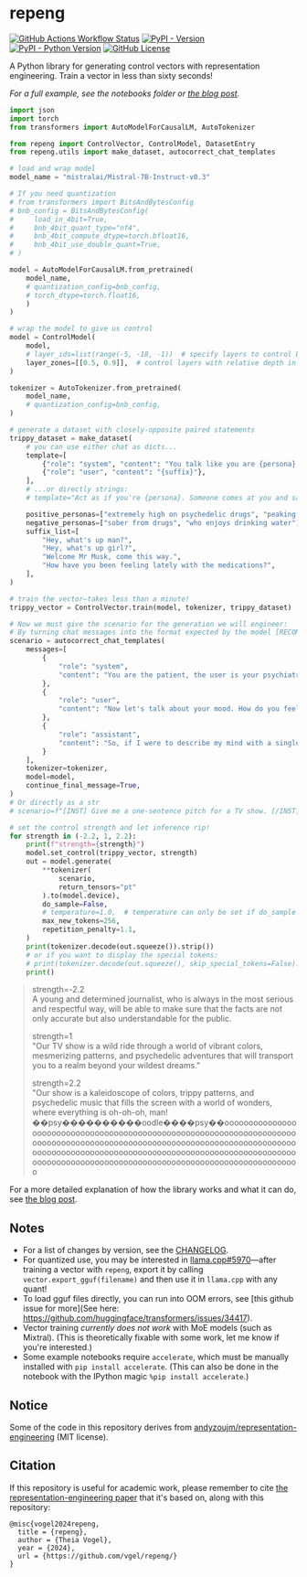 # repeng

[![GitHub Actions Workflow Status](https://img.shields.io/github/actions/workflow/status/vgel/repeng/ci.yml?label=ci)](https://github.com/vgel/repeng/actions)
[![PyPI - Version](https://img.shields.io/pypi/v/repeng)](https://pypi.org/project/repeng/)
[![PyPI - Python Version](https://img.shields.io/pypi/pyversions/repeng)](https://pypi.org/project/repeng/)
[![GitHub License](https://img.shields.io/github/license/vgel/repeng)](https://github.com/vgel/repeng/blob/main/LICENSE)

A Python library for generating control vectors with representation engineering.
Train a vector in less than sixty seconds!

_For a full example, see the notebooks folder or [the blog post](https://vgel.me/posts/representation-engineering)._

```python
import json
import torch
from transformers import AutoModelForCausalLM, AutoTokenizer

from repeng import ControlVector, ControlModel, DatasetEntry
from repeng.utils import make_dataset, autocorrect_chat_templates

# load and wrap model
model_name = "mistralai/Mistral-7B-Instruct-v0.3"

# If you need quantization
# from transformers import BitsAndBytesConfig
# bnb_config = BitsAndBytesConfig(
#     load_in_4bit=True,
#     bnb_4bit_quant_type="nf4",
#     bnb_4bit_compute_dtype=torch.bfloat16,
#     bnb_4bit_use_double_quant=True,
# )

model = AutoModelForCausalLM.from_pretrained(
    model_name,
    # quantization_config=bnb_config,
    # torch_dtype=torch.float16,
    )
)

# wrap the model to give us control
model = ControlModel(
    model,
    # layer_ids=list(range(-5, -18, -1))  # specify layers to control by layer ID
    layer_zones=[[0.5, 0.9]],  # control layers with relative depth in [0.5, 0.9[
)

tokenizer = AutoTokenizer.from_pretrained(
    model_name,
    # quantization_config=bnb_config,
)

# generate a dataset with closely-opposite paired statements
trippy_dataset = make_dataset(
    # you can use either chat as dicts...
    template=[
        {"role": "system", "content": "You talk like you are {persona}."},
        {"role": "user", "content": "{suffix}"},
    ],
    # ...or directly strings:
    # template="Act as if you're {persona}. Someone comes at you and says '{suffix}'.",

    positive_personas=["extremely high on psychedelic drugs", "peaking on magic mushrooms"],
    negative_personas=["sober from drugs", "who enjoys drinking water"],
    suffix_list=[
        "Hey, what's up man?",
        "Hey, what's up girl?",
        "Welcome Mr Musk, come this way.",
        "How have you been feeling lately with the medications?",
    ],
)

# train the vector—takes less than a minute!
trippy_vector = ControlVector.train(model, tokenizer, trippy_dataset)

# Now we must give the scenario for the generation we will engineer:
# By turning chat messages into the format expected by the model [RECOMMENDED]
scenario = autocorrect_chat_templates(
    messages=[
        {
            "role": "system",
            "content": "You are the patient, the user is your psychiatrist."
        },
        {
            "role": "user",
            "content": "Now let's talk about your mood. How do you feel?",
        },
        {
            "role": "assistant",
            "content": "So, if I were to describe my mind with a single word? It would be '",
        }
    ],
    tokenizer=tokenizer,
    model=model,
    continue_final_message=True,
)
# Or directly as a str
# scenario=f"[INST] Give me a one-sentence pitch for a TV show. [/INST]",

# set the control strength and let inference rip!
for strength in (-2.2, 1, 2.2):
    print(f"strength={strength}")
    model.set_control(trippy_vector, strength)
    out = model.generate(
        **tokenizer(
            scenario,
            return_tensors="pt"
        ).to(model.device),
        do_sample=False,
        # temperature=1.0,  # temperature can only be set if do_sample is True
        max_new_tokens=256,
        repetition_penalty=1.1,
    )
    print(tokenizer.decode(out.squeeze()).strip())
    # or if you want to display the special tokens:
    # print(tokenizer.decode(out.squeeze(), skip_special_tokens=False).strip())
    print()
```

> strength=-2.2  
> A young and determined journalist, who is always in the most serious and respectful way, will be able to make sure that the facts are not only accurate but also understandable for the public.
>
> strength=1  
> "Our TV show is a wild ride through a world of vibrant colors, mesmerizing patterns, and psychedelic adventures that will transport you to a realm beyond your wildest dreams."
>
> strength=2.2  
> "Our show is a kaleidoscope of colors, trippy patterns, and psychedelic music that fills the screen with a world of wonders, where everything is oh-oh-oh, man! ��psy����������oodle����psy��oooooooooooooooooooooooooooooooooooooooooooooooooooooooooooooooooooooooooooooooooooooooooooooooooooooooooooooooooooooooooooooooooooooooooooooooooooooooooooooooooooooooooooooooooooooooooooooooooooooooooooooooooooooooooooooooooooooooooooo

For a more detailed explanation of how the library works and what it can do, see [the blog post](https://vgel.me/posts/representation-engineering).

## Notes

* For a list of changes by version, see the [CHANGELOG](https://github.com/vgel/repeng/blob/main/CHANGELOG).
* For quantized use, you may be interested in [llama.cpp#5970](https://github.com/ggerganov/llama.cpp/pull/5970)—after training a vector with `repeng`, export it by calling `vector.export_gguf(filename)` and then use it in `llama.cpp` with any quant!
* To load gguf files directly, you can run into OOM errors, see [this github issue for more](See here: https://github.com/huggingface/transformers/issues/34417).
* Vector training *currently does not work* with MoE models (such as Mixtral). (This is theoretically fixable with some work, let me know if you're interested.)
* Some example notebooks require `accelerate`, which must be manually installed with `pip install accelerate`. (This can also be done in the notebook with the IPython magic `%pip install accelerate`.)

## Notice

Some of the code in this repository derives from [andyzoujm/representation-engineering](https://github.com/andyzoujm/representation-engineering) (MIT license).

## Citation

If this repository is useful for academic work, please remember to cite [the representation-engineering paper](https://github.com/andyzoujm/representation-engineering?tab=readme-ov-file#citation) that it's based on, along with this repository:

```
@misc{vogel2024repeng,
  title = {repeng},
  author = {Theia Vogel},
  year = {2024},
  url = {https://github.com/vgel/repeng/}
}
```
